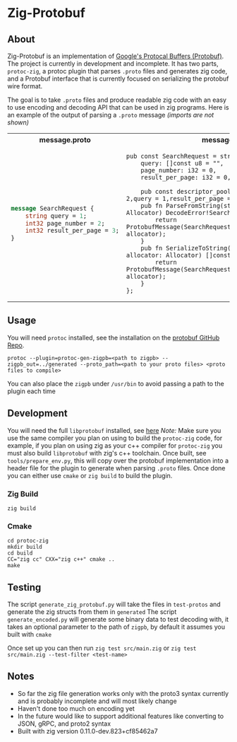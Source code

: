 # Zig-Protobuf

## About

Zig-Protobuf is an implementation of [Google's Protocal Buffers (Protobuf)](https://protobuf.dev/). The project
is currently in development and incomplete. It has two parts, `protoc-zig`, a protoc plugin that parses `.proto` files
and generates zig code, and a Protobuf interface that is currently focused on serializing the protobuf wire format.

The goal is to take `.proto` files and produce readable zig code with an easy to use encoding and decoding API that
can be used in zig programs. Here is an example of the output of parsing a `.proto` message *(imports are not shown)*

<table>
<tr>
<th>message.proto</th>
<th>message.pb.zig</th>
</tr>
<tr>
<td>

```proto
message SearchRequest {
    string query = 1;
    int32 page_number = 2;
    int32 result_per_page = 3;
}
```
</td>
<td>

```zig
pub const SearchRequest = struct{
    query: []const u8 = "",
    page_number: i32 = 0,
    result_per_page: i32 = 0,

    pub const descriptor_pool = enum(u32){page_number = 2,query = 1,result_per_page = 3};
    pub fn ParseFromString(string: []const u8, allocator: Allocator) DecodeError!SearchRequest{
        return ProtobufMessage(SearchRequest).ParseFromString(string, allocator);
    }
    pub fn SerializeToString(message: SearchRequest, allocator: Allocator) []const u8 {
        return ProtobufMessage(SearchRequest).SerializeToString(message, allocator);
    }
};
```
</td>
</tr>
</table>

## Usage

You will need `protoc` installed, see the installation on the [protobuf GitHub Repo](https://github.com/protocolbuffers/protobuf#protocol-compiler-installation).

```
protoc --plugin=protoc-gen-zigpb=<path to zigpb> --zigpb_out=../generated --proto_path=<path to your proto files> <proto files to compile>
```

You can also place the `zigpb` under `/usr/bin` to avoid passing a path to the plugin each time

## Development

You will need the full `libprotobuf` installed, see [here](https://github.com/protocolbuffers/protobuf/blob/main/cmake/README.md#linux-builds)
*Note:* Make sure you use the same compiler you plan on using to build the `protoc-zig` code, for example, if you plan on using zig as your c++ compiler for `protoc-zig` you must also build `libprotobuf` with zig's c++ toolchain.
Once built, see `tools/prepare_env.py`, this will copy over the protobuf implementation into a header file for the plugin to generate when
parsing `.proto` files. Once done you can either use `cmake` or `zig build` to build the plugin.

### Zig Build

```
zig build
```

### Cmake

```
cd protoc-zig
mkdir build
cd build
CC="zig cc" CXX="zig c++" cmake ..
make
```

## Testing

The script `generate_zig_protobuf.py` will take the files in `test-protos` and generate the zig structs from them in `generated`
The script `generate_encoded.py` will generate some binary data to test decoding with, it takes an optional parameter to the path of `zigpb`, by
default it assumes you built with `cmake`

Once set up you can then run `zig test src/main.zig` or `zig test src/main.zig --test-filter <test-name>`


## Notes

- So far the zig file generation works only with the proto3 syntax currently and is probably incomplete and will most likely change
- Haven't done too much on encoding yet
- In the future would like to support additional features like converting to JSON, gRPC, and proto2 syntax
- Built with zig version 0.11.0-dev.823+cf85462a7

